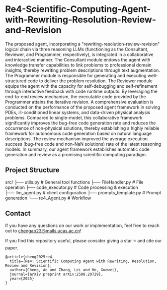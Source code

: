 # Re4-Scientific-Computing-Agent-with-Rewriting-Resolution-Review-and-Revision
The proposed agent, incorporating a "rewriting-resolution-review-revision" logical chain via three reasoning LLMs (functioning as the Consultant, Reviewer, and Programmer, respectively), is integrated in a collaborative and interactive manner. The Consultant module endows the agent with knowledge transfer capabilities to link problems to professional domain insights, thereby rewriting problem descriptions through text augmentation. The Programmer module is responsible for generating and executing well-structured code to deliver the problem resolution. The Reviewer module equips the agent with the capacity for self-debugging and self-refinement through interactive feedback with code runtime outputs. By leveraging the end-to-end review mechanism, the executable code provided by the Programmer attains the iterative revision. A comprehensive evaluation is conducted on the performance of the proposed agent framework in solving PDEs, ill-conditioned linear systems, and data-driven physical analysis problems. Compared to single-model, this collaborative framework significantly improves the bug-free code generation rate and reduces the occurrence of non-physical solutions, thereby establishing a highly reliable framework for autonomous code generation based on natural language descriptions. The review mechanism improved the average execution success (bug-free code and non-NaN solutions) rate of the latest reasoning models. In summary, our agent framework establishes automatic code generation and review as a promising scientific computing paradigm.

## Project Structure
src/
├── utils.py # General tool functions
├── FileHandler.py # File operation
├── code_executor.py # Code processing & execution  
├── llm_agent.py # client configuration
├── prompts_template.py # Prompt generation
└── re4_Agent.py # Workflow

## Contact
If you have any questions on our work or implementation, feel free to reach out to [chengao23@mails.ucas.ac.cn](mailto:chengao23@mails.ucas.ac.cn)!

If you find this repository useful, please consider giving a star ⭐ and cite our paper.

```
@article{cheng2025re4,
  title={Re4: Scientific Computing Agent with Rewriting, Resolution, Review and Revision},
  author={Cheng, Ao and Zhang, Lei and He, Guowei},
  journal={arXiv preprint arXiv:2508.20729},
  year={2025}
}
```
